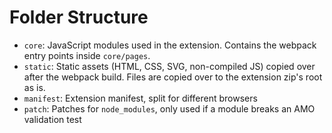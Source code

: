# Folder Structure

- `core`: JavaScript modules used in the extension. Contains the webpack entry points inside `core/pages`.
- `static`: Static assets (HTML, CSS, SVG, non-compiled JS) copied over after the webpack build. Files are copied over to the extension zip's root as is.
- `manifest`: Extension manifest, split for different browsers
- `patch`: Patches for `node_modules`, only used if a module breaks an AMO validation test
